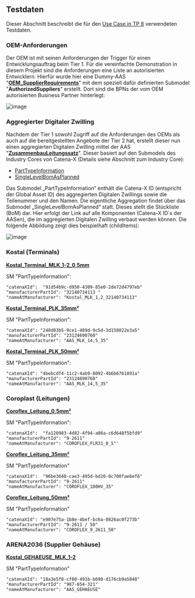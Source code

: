 ## Testdaten
Dieser Abschnitt beschreibt die für den [Use Case in TP 8](https://github.com/VWS4LS/vws4ls-subproject-results/tree/main/TP08#use-case) verwendeten Testdaten.

### OEM-Anforderungen
Der OEM ist mit seinen Anforderungen der Trigger für einen Entwicklungsauftrag beim Tier 1. Für die vereinfachte Demonstration in diesem Projekt sind die Anforderungen eine Liste an autorisierten Entwicklern. Hierfür wurde hier eine Dummy-AAS "**[OEM_SupplierRequirements](https://github.com/VWS4LS/vws4ls-subproject-results/blob/main/TP08/Testdaten/OEM)**" mit dem speziell dafür definierten Submodel "**AuthorizedSuppliers**" erstellt. Dort sind die BPNs der vom OEM autorisierten Business Partner hinterlegt:

![image](https://github.com/user-attachments/assets/a8dfcdf0-5478-4f74-9e28-f9ea3dcdc7e0)

### Aggregierter Digitaler Zwilling 
Nachdem der Tier 1 sowohl Zugriff auf die Anforderungen des OEMs als auch auf die bereitgestellten Angebote der Tier 2 hat, erstellt dieser nun einen aggregierten Digitalen Zwilling mittel der AAS "**[ZusammenbauLeitungssatz](https://github.com/VWS4LS/vws4ls-subproject-results/tree/main/TP08/Testdaten/Tier%201%20(Aggregation))**". Dieser  basiert auf den Submodels des Industry Cores von Catena-X (Details siehe Abschnitt zum Industry Core):
-	[PartTypeInformation](https://github.com/eclipse-tractusx/sldt-semantic-models/tree/main/io.catenax.part_type_information/1.0.0/gen) 
-	[SingleLevelBomAsPlanned](https://github.com/eclipse-tractusx/sldt-semantic-models/tree/main/io.catenax.single_level_bom_as_planned/3.0.0/gen)
  
Das Submodel „PartTypeInformation“ enthält die Catena-X ID (entspricht der Global Asset ID) des aggregierten Digitalen Zwillings sowie die Teilenummer und den Namen.
Die eigentliche Aggregation findet über das Submodel „SingleLevelBomAsPlanned“ statt. Dieses stellt die Stückliste (BoM) dar. Hier erfolgt der Link auf alle Komponenten (Catena-X ID´s der AASen), die im aggregierten Digitalen Zwilling verbaut werden können. Die folgende Abbildung zeigt dies beispielhaft (childItems):

![image](https://github.com/user-attachments/assets/522cf574-0164-499a-8971-0753307d40a9)

### Kostal (Terminals)

**[Kostal_Terminal_MLK_1-2_0,5mm](https://github.com/VWS4LS/vws4ls-subproject-results/blob/main/TP08/Testdaten/Kostal/Kostal_Terminal_MLK_1-2_0%2C5mm)**

SM "PartTypeInformation":
```
"catenaXId":  "91d54b9c-d950-4309-85e0-2de72d4797eb"
"manufacturerPartId": "32140734113 "
"nameAtManufacturer": "Kostal_MLK_1,2_32140734113"
```
**[Kostal_Terminal_PLK_35mm²](https://github.com/VWS4LS/vws4ls-subproject-results/tree/main/TP08/Testdaten/Kostal/Kostal_Terminal_PLK_35mm%C2%B2)**

SM "PartTypeInformation":
```
"catenaXId": "248d03b5-9ce1-489d-9c5d-3d158022e3a5"
"manufacturerPartId": "23124690760"
"nameAtManufacturer": "AAS_MLK_14,5_35"
```

**[Kostal_Terminal_PLK_50mm²](https://github.com/VWS4LS/vws4ls-subproject-results/tree/main/TP08/Testdaten/Kostal/Kostal_Terminal_PLK_50mm%C2%B2)**

SM "PartTypeInformation":
```
"catenaXId": "4bebcdf4-11c2-4ab9-8092-4b6b6761891a"
"manufacturerPartId": "23124690760"
"nameAtManufacturer": "AAS_MLK_14,5_35"
```

### Coroplast (Leitungen)

**[Coroflex_Leitung_0,5mm²]()**

SM "PartTypeInformation":
```
"catenaXId":  "fa120983-4d82-4f94-a06a-c6d648f5bfd9"
"manufacturerPartId": "9-2611"
"nameAtManufacturer": "COROFLEX_FLR31_0_5"'
```

**[Coroflex_Leitung_35mm²]()**

SM	"PartTypeInformation"
```
"catenaXId":  "96be3640-cae3-495d-bd20-0c700fae6ef6"
"manufacturerPartId": "9-2611"
"nameAtManufacturer": "COROFLEX_180HV_35"
```

**[Coroflex_Leitung_50mm²]()**

SM	"PartTypeInformation"
```
"catenaXId": "e907e75a-1b8e-4bef-bc6a-0826ac0f273b"
"manufacturerPartId": "9-2611 / 50"
"nameAtManufacturer": "COROFLEX_9_2611_50"
```
### ARENA2036 (Supplier Gehäuse)
**[Kostal_GEHAEUSE_MLK_1-2]()**

SM	"PartTypeInformation"
```
"catenaXId": "18a3e5f8-cf00-491b-b690-d176cb9a5848"
"manufacturerPartId": "987-654-321"
"nameAtManufacturer": "AAS_GEHAEUSE"
```


